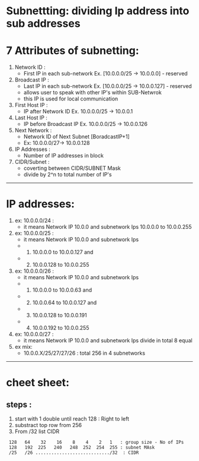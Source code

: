 
# Subnettting: dividing Ip address into sub addresses
# 7 Attributes of subnetting:

1) Network ID : 
   - First IP in each sub-network Ex. [10.0.0.0/25 -> 10.0.0.0] - reserved
2) Broadcast IP :
   - Last IP in each sub-network Ex. [10.0.0.0/25 -> 10.0.0.127] - reserved  
   - allows user to speak with other IP's within SUB-Netwrok
   - this IP is used for local communication
3) First Host IP : 
   - IP after Network ID  Ex. 10.0.0.0/25 -> 10.0.0.1
4) Last Host IP : 
   - IP before Broadcast IP Ex. 10.0.0.0/25 -> 10.0.0.126
5) Next Network : 
   - Network ID of Next Subnet [BoradcastIP+1]
   - Ex: 10.0.0.0/27-> 10.0.0.128
6) IP Addresses : 
   - Number of IP addresses in block
7) CIDR/Subnet : 
   - coverting between CIDR/SUBNET Mask 
   - divide by 2^n to total number of IP's

-------------------------------------------

# IP addresses:

1. ex: 10.0.0.0/24 : 
   - it means Network IP 10.0.0 and subnetwork Ips 10.0.0.0 to 10.0.0.255
2. ex: 10.0.0.0/25 :
   - it means Network IP 10.0.0 and subnetwork Ips 
   - 1) 10.0.0.0 to 10.0.0.127 and 
   - 2) 10.0.0.128 to 10.0.0.255
3. ex: 10.0.0.0/26 :
   - it means Network IP 10.0.0 and subnetwork Ips 
   - 1) 10.0.0.0 to 10.0.0.63 and 
   - 2) 10.0.0.64 to 10.0.0.127 and 
   - 3) 10.0.0.128 to 10.0.0.191
   - 4) 10.0.0.192 to 10.0.0.255
4. ex: 10.0.0.0/27 :
   - it means Network IP 10.0.0 and subnetwork Ips divide in total 8 equal 
5. ex mix:
   - 10.0.0.X/25/27/27/26 : total 256 in 4 subnetworks
-----------------------------------------------------

# cheet sheet:

## steps : 
1) start with 1 double until reach 128  : Right to left
2) substract top row from 256
3) From /32 list CIDR
```text
 128   64    32    16    8    4    2   1   : group size - No of IPs
 128   192  225   240   248  252  254  255 : subnet MAsk
 /25   /26 ............................/32  : CIDR
 ```